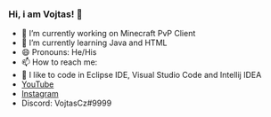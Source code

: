 ### Hi, i am Vojtas! 👋

- 🔭 I’m currently working on Minecraft PvP Client
- 🌱 I’m currently learning Java and HTML
- 😄 Pronouns: He/His
- 📫 How to reach me:
- 🎨 I like to code in Eclipse IDE, Visual Studio Code and Intellij IDEA
- [YouTube](https://www.youtube.com/channel/UC4hm29UzyBwPB6ws65Rre3g)
- [Instagram](https://www.instagram.com/the_vojtascz_/)
- Discord: VojtasCz#9999
